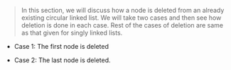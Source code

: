 
 > In this section, we will discuss how a node is deleted from an already existing circular linked list.
We will take two cases and then see how deletion is done in each case. Rest of the cases of 
deletion are same as that given for singly linked
lists.
 


 - Case 1: The first node is deleted 

 - Case 2: The last node is deleted. 
